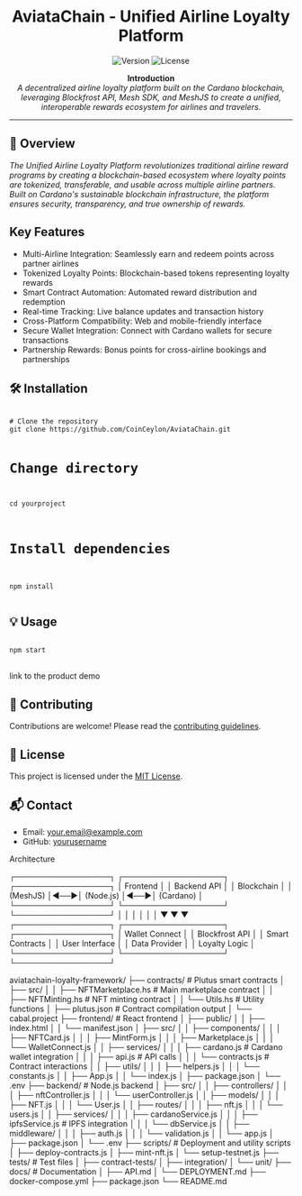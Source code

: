 <!-- README.html for GitHub project -->

<h1 align="center">AviataChain -  Unified Airline Loyalty Platform</h1>

<p align="center">
  <img src="https://img.shields.io/badge/version-1.0.0-blue.svg" alt="Version">
  <img src="https://img.shields.io/badge/license-MIT-green.svg" alt="License">
</p>

<p align="center">
  <b>Introduction</b><br>
  <i>A decentralized airline loyalty platform built on the Cardano blockchain, leveraging Blockfrost API, Mesh SDK, and MeshJS to create a unified, interoperable rewards ecosystem for airlines and travelers.</i>
</p>

<hr>

<h2>🚀 Overview</h2>
 <i>The Unified Airline Loyalty Platform revolutionizes traditional airline reward programs by creating a blockchain-based ecosystem where loyalty points are tokenized, transferable, and usable across multiple airline partners. Built on Cardano's sustainable blockchain infrastructure, the platform ensures security, transparency, and true ownership of rewards.</i>

<h2>Key Features</h2>
<ul>
  <li>Multi-Airline Integration: Seamlessly earn and redeem points across partner airlines</li>
<li>Tokenized Loyalty Points: Blockchain-based tokens representing loyalty rewards</li>
<li>Smart Contract Automation: Automated reward distribution and redemption</li>
<li>Real-time Tracking: Live balance updates and transaction history</li>
<li>Cross-Platform Compatibility: Web and mobile-friendly interface</li>
<li>Secure Wallet Integration: Connect with Cardano wallets for secure transactions</li>
<li>Partnership Rewards: Bonus points for cross-airline bookings and partnerships </li>
</ul>

<h2>🛠️ Installation</h2>
<pre>
<code>
# Clone the repository
git clone https://github.com/CoinCeylon/AviataChain.git

# Change directory
cd yourproject

# Install dependencies
npm install
</code>
</pre>

<h2>💡 Usage</h2>
<pre>
<code>
npm start
</code>
</pre>
<p>
  link to the product demo
</p>

<h2>🤝 Contributing</h2>
<p>
  Contributions are welcome! Please read the <a href="CONTRIBUTING.md">contributing guidelines</a>.
</p>

<h2>📄 License</h2>
<p>
  This project is licensed under the <a href="LICENSE">MIT License</a>.
</p>

<h2>📬 Contact</h2>
<ul>
  <li>Email: <a href="mailto:your.email@example.com">your.email@example.com</a></li>
  <li>GitHub: <a href="https://github.com/yourusername">yourusername</a></li>
</ul>

Architecture

┌─────────────────┐    ┌──────────────────┐    ┌─────────────────┐
│   Frontend      │    │   Backend API    │    │   Blockchain    │
│   (MeshJS)      │◄──►│   (Node.js)      │◄──►│   (Cardano)     │
└─────────────────┘    └──────────────────┘    └─────────────────┘
         │                       │                       │
         │                       │                       │
         ▼                       ▼                       ▼
┌─────────────────┐    ┌──────────────────┐    ┌─────────────────┐
│ Wallet Connect  │    │ Blockfrost API   │    │ Smart Contracts │
│ User Interface  │    │ Data Provider    │    │ Loyalty Logic   │
└─────────────────┘    └──────────────────┘    └─────────────────┘

aviatachain-loyalty-framework/
├── contracts/                    # Plutus smart contracts
│   ├── src/
│   │   ├── NFTMarketplace.hs    # Main marketplace contract
│   │   ├── NFTMinting.hs        # NFT minting contract
│   │   └── Utils.hs             # Utility functions
│   ├── plutus.json              # Contract compilation output
│   └── cabal.project
├── frontend/                     # React frontend
│   ├── public/
│   │   ├── index.html
│   │   └── manifest.json
│   ├── src/
│   │   ├── components/
│   │   │   ├── NFTCard.js
│   │   │   ├── MintForm.js
│   │   │   ├── Marketplace.js
│   │   │   └── WalletConnect.js
│   │   ├── services/
│   │   │   ├── cardano.js       # Cardano wallet integration
│   │   │   ├── api.js           # API calls
│   │   │   └── contracts.js     # Contract interactions
│   │   ├── utils/
│   │   │   ├── helpers.js
│   │   │   └── constants.js
│   │   ├── App.js
│   │   └── index.js
│   ├── package.json
│   └── .env
├── backend/                      # Node.js backend
│   ├── src/
│   │   ├── controllers/
│   │   │   ├── nftController.js
│   │   │   └── userController.js
│   │   ├── models/
│   │   │   ├── NFT.js
│   │   │   └── User.js
│   │   ├── routes/
│   │   │   ├── nft.js
│   │   │   └── users.js
│   │   ├── services/
│   │   │   ├── cardanoService.js
│   │   │   ├── ipfsService.js   # IPFS integration
│   │   │   └── dbService.js
│   │   ├── middleware/
│   │   │   ├── auth.js
│   │   │   └── validation.js
│   │   └── app.js
│   ├── package.json
│   └── .env
├── scripts/                      # Deployment and utility scripts
│   ├── deploy-contracts.js
│   ├── mint-nft.js
│   └── setup-testnet.js
├── tests/                        # Test files
│   ├── contract-tests/
│   ├── integration/
│   └── unit/
├── docs/                         # Documentation
│   ├── API.md
│   └── DEPLOYMENT.md
├── docker-compose.yml
├── package.json
└── README.md
